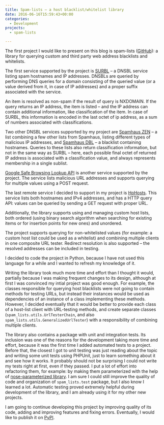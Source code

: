 ```yaml
---
title: Spam-lists – a host blacklist/whitelist library
date: 2016-06-16T15:59:43+00:00
categories:
  - Development
projects:
  - spam-lists

---
```

The first project I would like to present on this blog is spam-lists ([GitHub][1]): a library for querying custom and third party web address blacklists and whitelists.

<!--more-->

The first service supported by the project is [SURBL][2] &#8211; a DNSBL service listing spam hostnames and IP addresses. DNSBLs are queried by performing DNS queries for a domain consisting of the queried value (or a value derived from it, in case of IP addresses) and a proper suffix associated with the service.

An item is resolved as non-spam if the result of query is NXDOMAIN. If the query returns an IP address, the item is listed &#8211; and the IP address can contain additional information, like classification of the item. In case of SURBL, this information is encoded in the last octet of ip address, as a sum of numbers associated with classifications.

Two other DNSBL services supported by my project are [Spamhaus ZEN][3] &#8211; a list combining a few other lists from Spamhaus, listing different types of malicious IP addresses, and [Spamhaus DBL][4] &#8211; a blacklist containing hostnames. Queries to these lists also return classification information, but not in the same way as SURBL &#8211; here, each possible final octet of returned IP address is associated with a classification value, and always represents membership in a single sublist.

[Google Safe Browsing Lookup API][5] is another service supported by the project. The service lists malicious URL addresses and supports querying for multiple values using a POST request.

The last remote service I decided to support in my project is [HpHosts][6]. This service lists both hostnames and IPv4 addresses, and has a HTTP query API: values can be queried by sending a GET request with proper URL.

Additionally, the library supports using and managing custom host lists, both ordered (using binary search algorithm when searching for existing items or for insertion points for new ones) and unordered.

The project supports querying for non-whitelisted values (for example: a custom host list could be used as a whitelist) and combining multiple clients in one composite URL tester. Redirect resolution is also supported &#8211; the resolved addresses can be included in testing.

I decided to code the project in Python, because I have not used this language for a while and I wanted to refresh my knowledge of it.

Writing the library took much more time and effort than I thought it would, partially because I was making frequent changes to its design, although at first I was convinced my intial project was good enough. For example, the classes responsible for querying host blacklists were not going to contain methods for testing URLs, but instead their instances would be used as dependencies of an instance of a class implementing these methods. However, I decided eventually that it would be better to provide each class of a host-list client with URL-testing methods, and create separate classes (`spam_lists.utils.UrlTesterChain`, and also `spam_lists.utils.GeneralizedUrlTester`) with a responsibility of combining multiple clients.

The library also contains a package with unit and integration tests. Its inclusion was one of the reasons for the development taking more time and effort, because it was the first time I added automated tests to a project. Before that, the closest I got to unit testing was just reading about the topic and writing some unit tests using PHPUnit, just to learn something about it and see how it works. It probably should not be surprising I could not write my tests right at first, even if they passed. I put a lot of effort into refactoring them, for example: by making them parameterized with the help of [nose-parameterized library][7]. I am sure I could still improve the quality of code and organization of `spam_lists.test` package, but I also know I learned a lot. Automatic testing proved extremely helpful during development of the library, and I am already using it for my other new projects.

I am going to continue developing this project by improving quality of its code, adding and improving features and fixing errors. Eventually, I would like to publish it on [PyPI][8].

 [1]: https://github.com/piotr-rusin/spam-lists
 [2]: http://www.surbl.org/
 [3]: https://www.spamhaus.org/zen/
 [4]: https://www.spamhaus.org/dbl/
 [5]: https://developers.google.com/safe-browsing/v3/lookup-guide
 [6]: http://www.hosts-file.net/
 [7]: https://pypi.python.org/pypi/nose-parameterized/
 [8]: https://pypi.python.org/pypi
